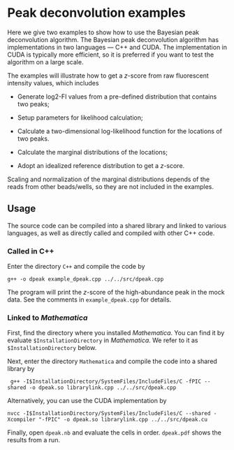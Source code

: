 # Peak deconvolution examples

Here we give two examples to show how to use the Bayesian peak deconvolution algorithm. The Bayesian peak deconvolution algorithm has implementations in two languages &mdash; C++ and CUDA. The implementation in CUDA is typically more efficient, so it is preferred if you want to test the algorithm on a large scale.

The examples will illustrate how to get a *z*-score from raw fluorescent intensity values, which includes

* Generate log2-FI values from a pre-defined distribution that contains two peaks;

* Setup parameters for likelihood calculation;

* Calculate a two-dimensional log-likelihood function for the locations of two peaks.

* Calculate the marginal distributions of the locations;

* Adopt an idealized reference distribution to get a *z*-score.

Scaling and normalization of the marginal distributions depends of the reads from other beads/wells, so they are not included in the examples.

## Usage

The source code can be compiled into a shared library and linked to various languages, as well as directly called and compiled with other C++ code.

### Called in C++

Enter the directory `C++` and compile the code by

    g++ -o dpeak example_dpeak.cpp ../../src/dpeak.cpp

The program will print the *z*-score of the high-abundance peak in the mock data. See the comments in `example_dpeak.cpp` for details.

### Linked to *Mathematica*

First, find the directory where you installed *Mathematica*. You can find it by evaluate `$InstallationDirectory` in *Mathematica*. We refer to it as `$InstallationDirectory` below.

Next, enter the directory `Mathematica` and compile the code into a shared library by

     g++ -I$InstallationDirectory/SystemFiles/IncludeFiles/C -fPIC --shared -o dpeak.so librarylink.cpp ../../src/dpeak.cpp

Alternatively, you can use the CUDA implementation by

    nvcc -I$InstallationDirectory/SystemFiles/IncludeFiles/C --shared -Xcompiler "-fPIC" -o dpeak.so librarylink.cpp ../../src/dpeak.cu

Finally, open `dpeak.nb` and evaluate the cells in order. `dpeak.pdf` shows the results from a run.
